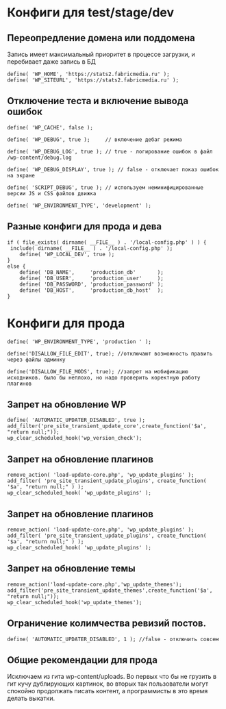 
# Конфиги для test/stage/dev
## Переопредление домена или поддомена
Запись имеет максимальный приоритет в процессе загрузки, и перебивает даже запись в БД
```
define( 'WP_HOME', 'https://stats2.fabricmedia.ru' );
define( 'WP_SITEURL', 'https://stats2.fabricmedia.ru' );
```

## Отключение теста и включение вывода ошибок
```
define( 'WP_CACHE', false );

define( 'WP_DEBUG', true );     // включение дебаг режима

define( 'WP_DEBUG_LOG', true ); // true - логирование ошибок в файл /wp-content/debug.log

define( 'WP_DEBUG_DISPLAY', true ); // false - отключает показ ошибок на экране

define( 'SCRIPT_DEBUG', true ); // используем неминифицированные версии JS и CSS файлов движка

define( 'WP_ENVIRONMENT_TYPE', 'development' );
```

## Разные конфиги для прода и дева
```
if ( file_exists( dirname( __FILE__ ) . '/local-config.php' ) ) {
 include( dirname( __FILE__ ) . '/local-config.php' );
 	define( 'WP_LOCAL_DEV', true ); 
}
else {
	define( 'DB_NAME',     'production_db'       );
 	define( 'DB_USER',     'production_user'     );
 	define( 'DB_PASSWORD', 'production_password' );
 	define( 'DB_HOST',     'production_db_host'  );
}
```


# Конфиги для прода
```
define( 'WP_ENVIRONMENT_TYPE', 'production ' ); 

define('DISALLOW_FILE_EDIT', true); //отключают возможность править через файлы админку

define('DISALLOW_FILE_MODS', true); //запрет на мобификацию исходников. было бы неплохо, но надо проверить коректную работу плагинов
```

## Запрет на обновление WP
```
define( 'AUTOMATIC_UPDATER_DISABLED', true );
add_filter('pre_site_transient_update_core',create_function('$a', "return null;"));
wp_clear_scheduled_hook('wp_version_check');
```

## Запрет на обновление плагинов
```
remove_action( 'load-update-core.php', 'wp_update_plugins' );
add_filter( 'pre_site_transient_update_plugins', create_function( '$a', "return null;" ) );
wp_clear_scheduled_hook( 'wp_update_plugins' );
```

## Запрет на обновление плагинов
```
remove_action( 'load-update-core.php', 'wp_update_plugins' );
add_filter( 'pre_site_transient_update_plugins', create_function( '$a', "return null;" ) );
wp_clear_scheduled_hook( 'wp_update_plugins' );
```

## Запрет на обновление темы
```
remove_action('load-update-core.php','wp_update_themes');
add_filter('pre_site_transient_update_themes',create_function('$a', "return null;"));
wp_clear_scheduled_hook('wp_update_themes');
```

## Ограничение колимчества ревизий постов.
```
define( 'AUTOMATIC_UPDATER_DISABLED', 1 ); //false - отключить совсем
```

## Общие рекомендации для прода
Исключаем из гита wp-content/uploads. Во первых что бы не грузить в гит кучу дублирующих картинок, во вторых так пользователи могут спокойно продолжать писать контент, а программисты в это время делать выкатки.